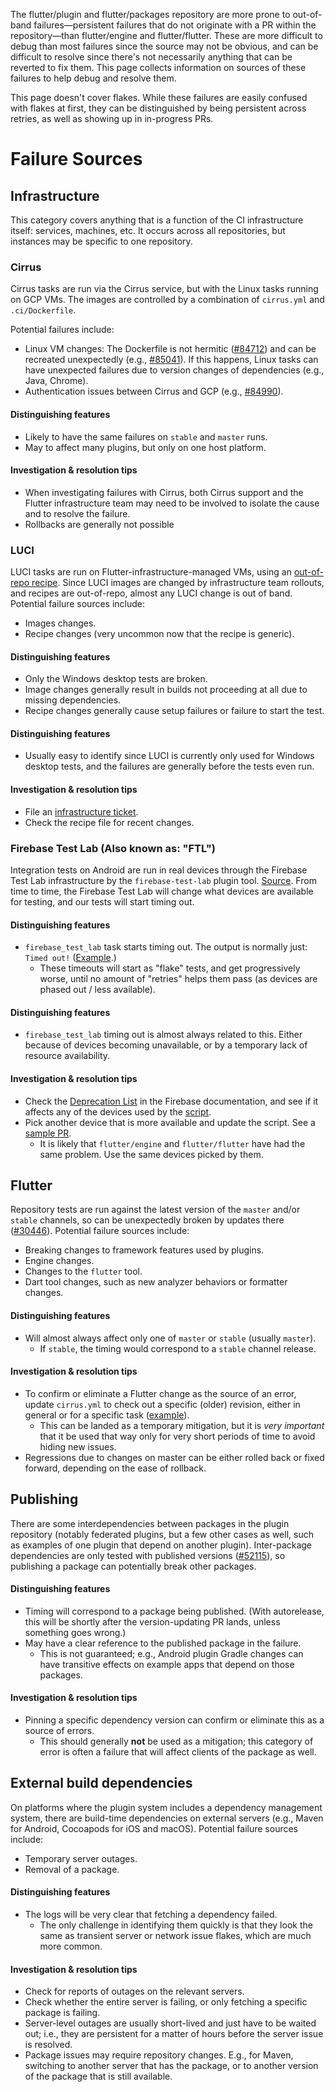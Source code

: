 The flutter/plugin and flutter/packages repository are more prone to out-of-band failures—persistent failures that do not originate with a PR within the repository—than flutter/engine and flutter/flutter. These are more difficult to debug than most failures since the source may not be obvious, and can be difficult to resolve since there's not necessarily anything that can be reverted to fix them. This page collects information on sources of these failures to help debug and resolve them.

This page doesn't cover flakes. While these failures are easily confused with flakes at first, they can be distinguished by being persistent across retries, as well as showing up in in-progress PRs.

# Failure Sources

## Infrastructure

This category covers anything that is a function of the CI infrastructure itself: services, machines, etc. It occurs across all repositories, but instances may be specific to one repository.

### Cirrus

Cirrus tasks are run via the Cirrus service, but with the Linux tasks running on GCP VMs. The images are controlled by a combination of `cirrus.yml` and `.ci/Dockerfile`.

Potential failures include:
- Linux VM changes: The Dockerfile is not hermitic ([#84712](https://github.com/flutter/flutter/issues/84712)) and can be recreated unexpectedly (e.g., [#85041](https://github.com/flutter/flutter/issues/85041)). If this happens, Linux tasks can have unexpected failures due to version changes of dependencies (e.g., Java, Chrome).
- Authentication issues between Cirrus and GCP (e.g., [#84990](https://github.com/flutter/flutter/issues/84990)).

#### Distinguishing features
- Likely to have the same failures on `stable` and `master` runs.
- May to affect many plugins, but only on one host platform.

#### Investigation & resolution tips
- When investigating failures with Cirrus, both Cirrus support and the Flutter infrastructure team may need to be involved to isolate the cause and to resolve the failure.
- Rollbacks are generally not possible

### LUCI

LUCI tasks are run on Flutter-infrastructure-managed VMs, using an [out-of-repo recipe](https://flutter.googlesource.com/recipes/+/master/recipes/plugins/plugins.py). Since LUCI images are changed by infrastructure team rollouts, and recipes are out-of-repo, almost any LUCI change is out of band. Potential failure sources include:
- Images changes.
- Recipe changes (very uncommon now that the recipe is generic).

#### Distinguishing features
- Only the Windows desktop tests are broken.
- Image changes generally result in builds not proceeding at all due to missing dependencies.
- Recipe changes generally cause setup failures or failure to start the test.

#### Distinguishing features
- Usually easy to identify since LUCI is currently only used for Windows desktop tests, and the failures are generally before the tests even run.

#### Investigation & resolution tips
- File an [infrastructure ticket](https://github.com/flutter/flutter/wiki/Infra-Ticket-Queue).
- Check the recipe file for recent changes.

### Firebase Test Lab (Also known as: "FTL")

Integration tests on Android are run in real devices through the Firebase Test Lab infrastructure by the `firebase-test-lab` plugin tool. [Source](https://github.com/flutter/plugins/blob/master/script/tool/lib/src/firebase_test_lab_command.dart). From time to time, the Firebase Test Lab will change what devices are available for testing, and our tests will start timing out.

#### Distinguishing features
- `firebase_test_lab` task starts timing out. The output is normally just: `Timed out!` ([Example](https://github.com/flutter/plugins/runs/3930255308).) 
  - These timeouts will start as "flake" tests, and get progressively worse, until no amount of "retries" helps them pass (as devices are phased out / less available).

#### Distinguishing features
- `firebase_test_lab` timing out is almost always related to this. Either because of devices becoming unavailable, or by a temporary lack of resource availability.

#### Investigation & resolution tips
- Check the [Deprecation List](https://firebase.google.com/docs/test-lab/android/available-testing-devices#deprecated_devices) in the Firebase documentation, and see if it affects any of the devices used by the [script](https://github.com/flutter/plugins/blob/aae841aa5a7062f05e0aba4f9304dd605dbbc2b2/.cirrus.yml#L217).
- Pick another device that is more available and update the script. See a [sample PR](https://github.com/flutter/plugins/pull/4436).
  - It is likely that `flutter/engine` and `flutter/flutter` have had the same problem. Use the same devices picked by them.

## Flutter

Repository tests are run against the latest version of the `master` and/or `stable` channels, so can be unexpectedly broken by updates there ([#30446](https://github.com/flutter/flutter/issues/30446)). Potential failure sources include:
- Breaking changes to framework features used by plugins.
- Engine changes.
- Changes to the `flutter` tool.
- Dart tool changes, such as new analyzer behaviors or formatter changes.

#### Distinguishing features
- Will almost always affect only one of `master` or `stable` (usually `master`).
  - If `stable`, the timing would correspond to a `stable` channel release.

#### Investigation & resolution tips
- To confirm or eliminate a Flutter change as the source of an error, update `cirrus.yml` to check out a specific (older) revision, either in general or for a specific task ([example](https://github.com/flutter/plugins/pull/3951)).
  - This can be landed as a temporary mitigation, but it is *very important* that it be used that way only for very short periods of time to avoid hiding new issues.
- Regressions due to changes on master can be either rolled back or fixed forward, depending on the ease of rollback.

## Publishing

There are some interdependencies between packages in the plugin repository (notably federated plugins, but a few other cases as well, such as examples of one plugin that depend on another plugin). Inter-package dependencies are only tested with published versions ([#52115](https://github.com/flutter/flutter/issues/52115)), so publishing a package can potentially break other packages.

#### Distinguishing features
- Timing will correspond to a package being published. (With autorelease, this will be shortly after the version-updating PR lands, unless something goes wrong.)
- May have a clear reference to the published package in the failure.
  - This is not guaranteed; e.g., Android plugin Gradle changes can have transitive effects on example apps that depend on those packages.

#### Investigation & resolution tips
- Pinning a specific dependency version can confirm or eliminate this as a source of errors.
  - This should generally **not** be used as a mitigation; this category of error is often a failure that will affect clients of the package as well.

## External build dependencies

On platforms where the plugin system includes a dependency management system, there are build-time dependencies on external servers (e.g., Maven for Android, Cocoapods for iOS and macOS). Potential failure sources include:
- Temporary server outages.
- Removal of a package.

#### Distinguishing features
- The logs will be very clear that fetching a dependency failed.
  - The only challenge in identifying them quickly is that they look the same as transient server or network issue flakes, which are much more common.

#### Investigation & resolution tips
- Check for reports of outages on the relevant servers.
- Check whether the entire server is failing, or only fetching a specific package is failing.
- Server-level outages are usually short-lived and just have to be waited out; i.e., they are persistent for a matter of hours before the server issue is resolved.
- Package issues may require repository changes. E.g., for Maven, switching to another server that has the package, or to another version of the package that is still available.